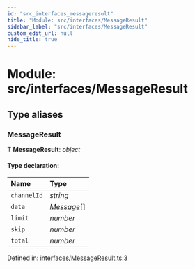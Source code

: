 ```yaml
---
id: "src_interfaces_messageresult"
title: "Module: src/interfaces/MessageResult"
sidebar_label: "src/interfaces/MessageResult"
custom_edit_url: null
hide_title: true
---
```


# Module: src/interfaces/MessageResult

## Type aliases

### MessageResult

Ƭ **MessageResult**: *object*

#### Type declaration:

Name | Type |
:------ | :------ |
`channelId` | *string* |
`data` | [*Message*](src_interfaces_message.md#message)[] |
`limit` | *number* |
`skip` | *number* |
`total` | *number* |

Defined in: [interfaces/MessageResult.ts:3](https://github.com/xr3ngine/xr3ngine/blob/673ad6a5f/packages/common/src/interfaces/MessageResult.ts#L3)
